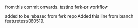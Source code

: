 from this commit onwards, testing fork-pr workflow



added to be rebased from fork repo
Added this line from branch featuretest/060519.
